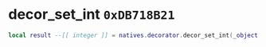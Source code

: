# decor_set_int `0xDB718B21`

```lua
local result --[[ integer ]] = natives.decorator.decor_set_int(_object --[[ integer ]], _decorname --[[ string ]], _value --[[ number ]])
```